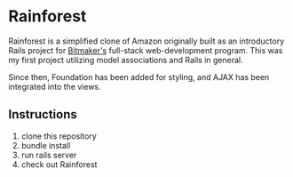 # Rainforest
Rainforest is a simplified clone of Amazon originally built as an introductory
Rails project for [Bitmaker's](https://www.bitmaker.co) full-stack web-development
program. This was my first project utilizing model associations and Rails in general.

Since then, Foundation has been added for styling, and AJAX has been
integrated into the views.

## Instructions

1. clone this repository
2. bundle install
3. run rails server
4. check out Rainforest
